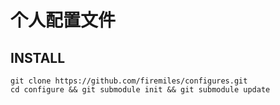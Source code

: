个人配置文件
============

INSTALL
--------

```shell
git clone https://github.com/firemiles/configures.git
cd configure && git submodule init && git submodule update
```


